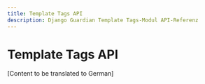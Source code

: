 ```yaml
---
title: Template Tags API
description: Django Guardian Template Tags-Modul API-Referenz
---
```


# Template Tags API

[Content to be translated to German]

<!-- This page content will be translated from the main English api/templatetags.md -->
